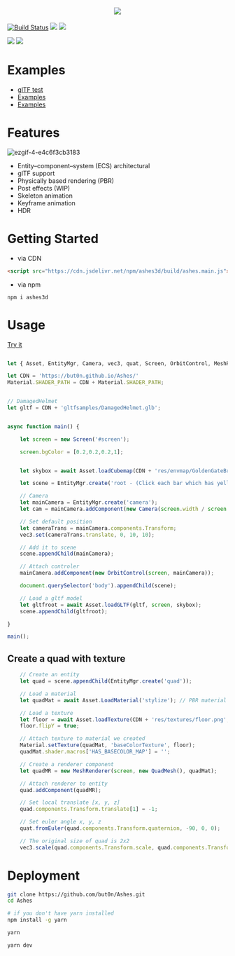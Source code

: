 <h1 align="center">
    <img src="https://user-images.githubusercontent.com/7625588/53308816-3041ec80-38df-11e9-9c3a-fb515eb4d404.png">
</h1>

[![Build Status](https://travis-ci.org/but0n/Ashes.svg?branch=master)](https://travis-ci.org/but0n/Ashes)
[![](https://badgen.net/bundlephobia/minzip/ashes3d)](https://bundlephobia.com/result?p=ashes3d)
[![](https://data.jsdelivr.com/v1/package/npm/ashes3d/badge)](https://www.jsdelivr.com/package/npm/ashes3d)

![](https://user-images.githubusercontent.com/7625588/74088915-80658f00-4aef-11ea-9acf-9359e2d4c445.png)
![](https://user-images.githubusercontent.com/7625588/67295473-c0d9d680-f519-11e9-96b8-72422af0a547.png)

# Examples
 - [glTF test](https://cx20.github.io/gltf-test/?engines=Ashes)
 - [Examples](https://cx20.github.io/jsdo.it-archives/tag/ashes/)
 - [Examples](https://jsfiddle.net/user/cx20/fiddles/)


# Features
![ezgif-4-e4c6f3cb3183](https://user-images.githubusercontent.com/7625588/58366099-db266e80-7eff-11e9-9d24-396a98895d7c.gif)

 - Entity–component–system (ECS) architectural
 - glTF support
 - Physically based rendering (PBR)
 - Post effects (WIP)
 - Skeleton animation
 - Keyframe animation
 - HDR

# Getting Started

- via CDN
```html
<script src="https://cdn.jsdelivr.net/npm/ashes3d/build/ashes.main.js"></script>
```
- via npm
```
npm i ashes3d
```

# Usage

[Try it](https://codepen.io/but0n/pen/daERdd)

```js

let { Asset, EntityMgr, Camera, vec3, quat, Screen, OrbitControl, MeshRenderer, Filter, Shader, Material, QuadMesh } = Ashes;

let CDN = 'https://but0n.github.io/Ashes/'
Material.SHADER_PATH = CDN + Material.SHADER_PATH;


// DamagedHelmet
let gltf = CDN + 'gltfsamples/DamagedHelmet.glb';


async function main() {

    let screen = new Screen('#screen');

    screen.bgColor = [0.2,0.2,0.2,1];


    let skybox = await Asset.loadCubemap(CDN + 'res/envmap/GoldenGateBridge2/');

    let scene = EntityMgr.create('root - (Click each bar which has yellow border to toggle visible)');

    // Camera
    let mainCamera = EntityMgr.create('camera');
    let cam = mainCamera.addComponent(new Camera(screen.width / screen.height));

    // Set default position
    let cameraTrans = mainCamera.components.Transform;
    vec3.set(cameraTrans.translate, 0, 10, 10);

    // Add it to scene
    scene.appendChild(mainCamera);

    // Attach controler
    mainCamera.addComponent(new OrbitControl(screen, mainCamera));

    document.querySelector('body').appendChild(scene);

    // Load a gltf model
    let gltfroot = await Asset.loadGLTF(gltf, screen, skybox);
    scene.appendChild(gltfroot);

}

main();

```

## Create a quad with texture

```js
    // Create an entity
    let quad = scene.appendChild(EntityMgr.create('quad'));

    // Load a material
    let quadMat = await Asset.LoadMaterial('stylize'); // PBR material

    // Load a texture
    let floor = await Asset.loadTexture(CDN + 'res/textures/floor.png', { minFilter: screen.gl.NEAREST_MIPMAP_NEAREST });
    floor.flipY = true;

    // Attach texture to material we created
    Material.setTexture(quadMat, 'baseColorTexture', floor);
    quadMat.shader.macros['HAS_BASECOLOR_MAP'] = '';

    // Create a renderer component
    let quadMR = new MeshRenderer(screen, new QuadMesh(), quadMat);

    // Attach renderer to entity
    quad.addComponent(quadMR);

    // Set local translate [x, y, z]
    quad.components.Transform.translate[1] = -1;

    // Set euler angle x, y, z
    quat.fromEuler(quad.components.Transform.quaternion, -90, 0, 0);

    // The original size of quad is 2x2
    vec3.scale(quad.components.Transform.scale, quad.components.Transform.scale, 9);

```

# Deployment

```sh
git clone https://github.com/but0n/Ashes.git
cd Ashes

# if you don't have yarn installed
npm install -g yarn

yarn

yarn dev
```

